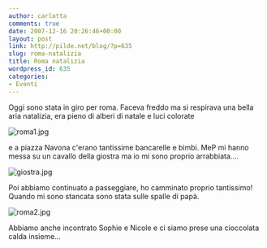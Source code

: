 ```yaml
---
author: carlotta
comments: true
date: 2007-12-16 20:26:46+00:00
layout: post
link: http://pilde.net/blog/?p=635
slug: roma-natalizia
title: Roma natalizia
wordpress_id: 635
categories:
- Eventi
---
```


Oggi sono stata in giro per roma. Faceva freddo ma si respirava una bella aria natalizia, era pieno di alberi di natale e luci colorate

![roma1.jpg]({{baseurl}}/uploads/2007/12/roma1.jpg)




e a piazza Navona c'erano tantissime bancarelle e bimbi. MeP mi hanno messa su un cavallo della giostra ma io mi sono proprio arrabbiata....

![giostra.jpg]({{baseurl}}/uploads/2007/12/giostra.jpg)




Poi abbiamo continuato a passeggiare, ho camminato proprio tantissimo! Quando mi sono stancata sono stata sulle spalle di papà.

![roma2.jpg]({{baseurl}}/uploads/2007/12/roma2.jpg)




Abbiamo anche incontrato Sophie e Nicole e ci siamo prese una cioccolata calda insieme...
